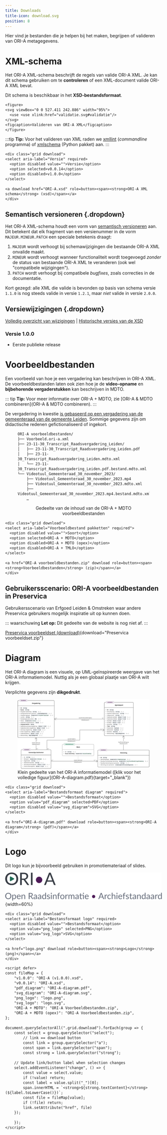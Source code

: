 ```yaml
---
title: Downloads
title-icon: download.svg
position: 8
---
```


Hier vind je bestanden die je helpen bij het maken, begrijpen of valideren van ORI-A metagegevens.

# XML-schema

<!-- ::: tip -->
<!-- **Tip:**  Technische feedback of vragen over de XSD kun je achterlaten op [Github](https://github.com/regionaal-archief-rivierenland/ORI-A-XSD/issues). -->
<!-- ::: -->

Het ORI-A XML-schema beschrijft de regels van valide ORI-A XML. Je kan dit schema gebruiken om te **controleren** of een XML-document valide ORI-A XML bevat.

Dit schema is beschikbaar in het **XSD-bestandsformaat**.

<!-- ![Valideren van ORI-A XML](validatie.svg){ width=95% } -->

``` {=html}
<figure>
<svg viewBox="0 0 527.411 242.886" width="95%">
  <use <use xlink:href="validatie.svg#validatie"/>
</svg>
<figcaption>Valideren van ORI-A XML</figcaption>
</figure>
```


:::tip
**Tip:** Voor het valideren van XML raden we [xmllint](https://en.wikipedia.org/wiki/Libxml2) (_commandline_ programma) of [xmlschema](https://github.com/sissaschool/xmlschema) (Python pakket) aan.
:::

``` {=html}
<div class="grid download">
<select aria-label="Versie" required>
  <option disabled value="">Versie</option>
  <option selected>v0.0.14</option>
  <option disabled>v1.0.0</option>
</select>

<a download href="ORI-A.xsd" role=button><span><strong>ORI-A XML schema</strong> (xsd)</span></a>
</div>
```

## Semantisch versioneren {.dropdown}

Het ORI-A XML-schema houdt een vorm van [semantisch versioneren](https://semver.org/lang/nl/) aan. Dit betekent dat elk fragment van een versienummer in de vorm `MAJEUR.MINEUR.PATCH` een speciale betekenis draagt:

1. `MAJEUR` wordt verhoogt bij schemawijzigingen die bestaande ORI-A XML onvalide maakt.
2. `MINEUR` wordt verhoogt wanneer functionaliteit wordt toegevoegd _zonder_ de status van bestaande ORI-A XML te veranderen (ook wel "compatibele wijzigingen").
3. `PATCH` wordt verhoogt bij compatibele _bugfixes_, zoals correcties in de documentatie.

Kort gezegd: alle XML die valide is bevonden op basis van schema versie `1.1.0` is nog steeds valide in versie `1.2.1`, maar _niet_ valide in versie `2.0.0`.

## Versiewijzigingen {.dropdown}

[Volledig overzicht van wijzigingen](https://github.com/Regionaal-Archief-Rivierenland/ORI-A-XSD/commits/main/) | [Historische versies van de XSD](https://github.com/Regionaal-Archief-Rivierenland/ORI-A-XSD/releases)

###  Versie 1.0.0

* Eerste publieke release

# Voorbeeldbestanden

Een voorbeeld van hoe je een vergadering kan beschrijven in ORI-A XML. De voorbeeldbestanden laten ook zien hoe je de **video-opname** en **bijbehorende vergaderstukken** kan beschrijven in MDTO.

::: tip
**Tip:** Voor meer informatie over ORI-A + MDTO, zie [ORI-A & MDTO combineren](ORI-A & MDTO combineren).
:::

De vergadering in kwestie [is gebaseerd op een vergadering van de gemeenteraad van de gemeente Leiden](https://leiden.parlaeus.nl/app/public/agenda/8028228820022a0a0282a0a8814c778c/vod). Sommige gegevens zijn om didactische redenen gefictionaliseerd of ingekort.


<figure style="text-align: left">

```
ORI-A voorbeeldbestanden/
├── Voorbeeld.ori-a.xml
├── 23-11-30_Transcript_Raadsvergadering_Leiden/
│   ├── 23-11-30_Transcript_Raadsvergadering_Leiden.pdf
│   ├── 23-11-30_Transcript_Raadsvergadering_Leiden.mdto.xml
│   └── 23-11-30_Transcript_Raadsvergadering_Leiden.pdf.bestand.mdto.xml
└── Videotuul_Gemeenteraad_30_november_2023/
    ├── Videotuul_Gemeenteraad_30_november_2023.mp4
    ├── Videotuul_Gemeenteraad_30_november_2023.mdto.xml
    ├── Videotuul_Gemeenteraad_30_november_2023.mp4.bestand.mdto.xml
    …
```

<figcaption style="text-align: center">Gedeelte van de inhoud van de ORI-A + MDTO voorbeeldbestanden</figcaption>
</figure>

``` {=html}
<div class="grid download">
<select aria-label="Voorbeeldbestand pakketten" required">
  <option disabled value="">Soort</option>
  <option selected>ORI-A + MDTO</option>
  <option disabled>ORI-A + MDTO (opex)</option>
  <option disabled>ORI-A + TMLO</option>
</select>

<a href="ORI-A voorbeeldbestanden.zip" download role=button><span><strong>Voorbeeldbestanden</strong> (zip)</span></a>
</div>
```

## Gebruikersscenario: ORI-A voorbeeldbestanden in Preservica

Gebruikersscenario van Erfgoed Leiden & Omstreken waar andere Preservica gebruikers mogelijk inspiratie uit op kunnen doen.

::: waarschuwing
**Let op:**  Dit gedeelte van de website is nog niet af.
:::

[Preservica voorbeeldset (download)](Preservica_documentatieset.zip){download="Preservica voorbeeldset.zip"}



# Diagram

Het ORI-A diagram is een visuele, op UML-geïnspireerde weergave van het ORI-A informatiemodel. Nuttig als je een globaal plaatje van ORI-A wilt krijgen.

Verplichte gegevens zijn **dikgedrukt**.

<figure class="largefigure">
    <a href="ORI-A-diagram.pdf" target="_blank">
        <img alt="Klein gedeelte van het ORI-A informatiemodel" class="largefigure" src="klein.svg">
    </a>
    <figcaption>
    Klein gedeelte van het ORI-A informatiemodel ([klik voor het volledige figuur](ORI-A-diagram.pdf){target="_blank"})
    </figcaption>
</figure>

``` {=html}
<div class="grid download">
<select aria-label="Bestandsformaat diagram" required">
  <option disabled value="">Bestandsformaat</option>
  <option value="pdf_diagram" selected>PDF</option>
  <option disabled value="svg_diagram">SVG</option>
</select>

<a href="ORI-A-diagram.pdf" download role=button><span><strong>ORI-A diagram</strong> (pdf)</span></a>
</div>
```

# Logo

Dit logo kun je bijvoorbeeld gebruiken in promotiemateriaal of slides.

![ ](logo.svg){width=60%}

``` {=html}
<div class="grid download">
<select aria-label="Bestansformaat logo" required>
  <option disabled value="">Bestandsformaat</option>
  <option value="png_logo" selected>PNG</option>
  <option value="svg_logo">SVG</option>
</select>

<a href="logo.png" download role=button><span><strong>Logo</strong> (png)</span></a>
</div>
```

``` {=html}
<script defer>
const fileMap = {
    "v1.0.0": "ORI-A (v1.0.0).xsd",
    "v0.0.14": "ORI-A.xsd",
    "pdf_diagram": "ORI-A-diagram.pdf",
    "svg_diagram": "ORI-A-diagram.svg",
    "png_logo": "logo.png",
    "svg_logo": "logo.svg",
    "ORI-A + MDTO": "ORI-A Voorbeeldbestanden.zip",
    "ORI-A + MDTO (opex)": "ORI-A Voorbeeldbestanden.zip",
};

document.querySelectorAll(".grid.download").forEach(group => {
    const select = group.querySelector("select");
        // link == download button
        const link = group.querySelector("a");
        const span = link.querySelector("span");
        const strong = link.querySelector("strong");

    // Update link/button label when selection changes
    select.addEventListener("change", () => {
        const value = select.value;
        if (!value) return;
        const label = value.split("_")[0];
        span.innerHTML = `<strong>${strong.textContent}</strong> (${label.toLowerCase()})`;
        const file = fileMap[value];
        if (!file) return;
        link.setAttribute("href", file)
    });

    });
</script>
```
